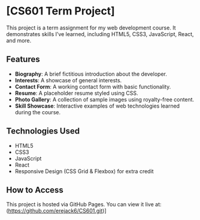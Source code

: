 # **[CS601 Term Project]**

This project is a term assignment for my web development course. It demonstrates skills I’ve learned, including HTML5, CSS3, JavaScript, React, and more.

## **Features**
- **Biography**: A brief fictitious introduction about the developer.
- **Interests**: A showcase of general interests.
- **Contact Form**: A working contact form with basic functionality.
- **Resume**: A placeholder resume styled using CSS.
- **Photo Gallery**: A collection of sample images using royalty-free content.
- **Skill Showcase**: Interactive examples of web technologies learned during the course.

## **Technologies Used**
- HTML5
- CSS3
- JavaScript
- React
- Responsive Design (CSS Grid & Flexbox) for extra credit

## **How to Access**
This project is hosted via GitHub Pages. You can view it live at:
(https://github.com/erejack6/CS601.git)]

